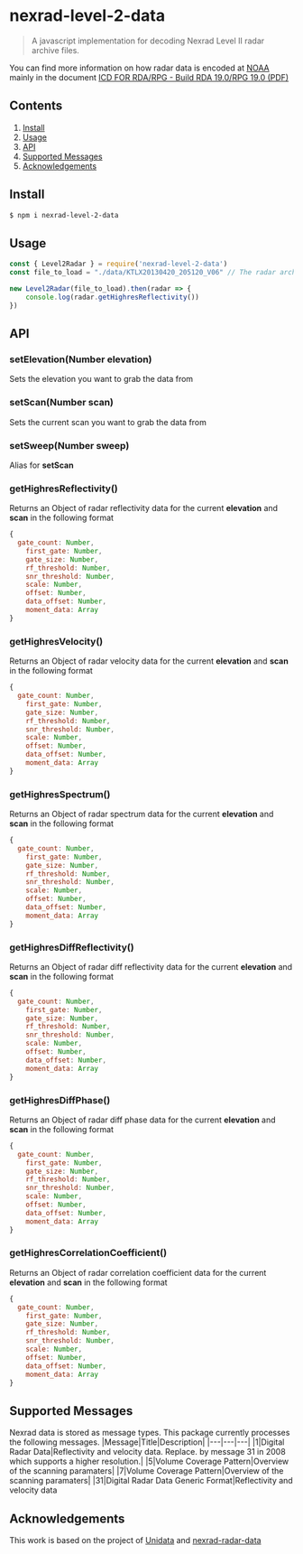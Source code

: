 # nexrad-level-2-data

> A javascript implementation for decoding Nexrad Level II radar archive files.

You can find more information on how radar data is encoded at [NOAA](https://www.roc.noaa.gov/WSR88D/BuildInfo/Files.aspx) mainly in the document [ICD FOR RDA/RPG - Build RDA 19.0/RPG 19.0 (PDF)](https://www.roc.noaa.gov/wsr88d/PublicDocs/ICDs/2620002T.pdf)

## Contents
1. [Install](#install)
1. [Usage](#usage)
1. [API](#api)
1. [Supported Messages](#supported-messages)
1. [Acknowledgements](#acknowledgements)

## Install

``` bash
$ npm i nexrad-level-2-data
```

## Usage
``` javascript
const { Level2Radar } = require('nexrad-level-2-data')
const file_to_load = "./data/KTLX20130420_205120_V06" // The radar archive file to load

new Level2Radar(file_to_load).then(radar => {
    console.log(radar.getHighresReflectivity())
})
```

## API

### setElevation(Number elevation)
Sets the elevation you want to grab the data from

### setScan(Number scan)
Sets the current scan you want to grab the data from

### setSweep(Number sweep)
Alias for **setScan**

### getHighresReflectivity()
Returns an Object of radar reflectivity data for the current **elevation** and **scan** in the following format

``` javascript
{ 
  gate_count: Number,
	first_gate: Number,
	gate_size: Number,
	rf_threshold: Number,
	snr_threshold: Number,
	scale: Number,
	offset: Number,
	data_offset: Number,
	moment_data: Array
}
```

### getHighresVelocity()
Returns an Object of radar velocity data for the current **elevation** and **scan** in the following format

``` javascript
{ 
  gate_count: Number,
	first_gate: Number,
	gate_size: Number,
	rf_threshold: Number,
	snr_threshold: Number,
	scale: Number,
	offset: Number,
	data_offset: Number,
	moment_data: Array
}
```

### getHighresSpectrum()
Returns an Object of radar spectrum data for the current **elevation** and **scan** in the following format

``` javascript
{ 
  gate_count: Number,
	first_gate: Number,
	gate_size: Number,
	rf_threshold: Number,
	snr_threshold: Number,
	scale: Number,
	offset: Number,
	data_offset: Number,
	moment_data: Array
}
```

### getHighresDiffReflectivity()
Returns an Object of radar diff reflectivity data for the current **elevation** and **scan** in the following format

``` javascript
{ 
  gate_count: Number,
	first_gate: Number,
	gate_size: Number,
	rf_threshold: Number,
	snr_threshold: Number,
	scale: Number,
	offset: Number,
	data_offset: Number,
	moment_data: Array
}
```

### getHighresDiffPhase()
Returns an Object of radar diff phase data for the current **elevation** and **scan** in the following format

``` javascript
{ 
  gate_count: Number,
	first_gate: Number,
	gate_size: Number,
	rf_threshold: Number,
	snr_threshold: Number,
	scale: Number,
	offset: Number,
	data_offset: Number,
	moment_data: Array
}
```

### getHighresCorrelationCoefficient()
Returns an Object of radar correlation coefficient data for the current **elevation** and **scan** in the following format

``` javascript
{ 
  gate_count: Number,
	first_gate: Number,
	gate_size: Number,
	rf_threshold: Number,
	snr_threshold: Number,
	scale: Number,
	offset: Number,
	data_offset: Number,
	moment_data: Array
}
```
## Supported Messages
Nexrad data is stored as message types. This package currently processes the following messages.
|Message|Title|Description|
|---|---|---|
|1|Digital Radar Data|Reflectivity and velocity data. Replace. by message 31 in 2008 which supports a higher resolution.|
|5|Volume Coverage Pattern|Overview of the scanning paramaters|
|7|Volume Coverage Pattern|Overview of the scanning paramaters|
|31|Digital Radar Data Generic Format|Reflectivity and velocity data

## Acknowledgements
This work is based on the project of [Unidata](https://github.com/Unidata/thredds/blob/master/cdm/src/main/java/ucar/nc2/iosp/nexrad2/)
and [nexrad-radar-data](https://github.com/bartholomew91/nexrad-radar-data)